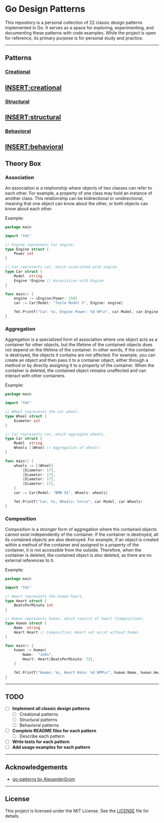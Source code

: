 # Go Design Patterns 

This repository is a personal collection of 22 classic design patterns implemented in Go.
It serves as a space for exploring, experimenting, and documenting these patterns with code examples.
While the project is open for reference, its primary purpose is for personal study and practice.

---

## Patterns

### [Creational](creational)
<INSERT:creational>
---

### [Structural](structural)
<INSERT:structural>
---

### [Behavioral](behavioral)
<INSERT:behavioral>
---

## Theory Box

### **Association**

An association is a relationship where objects of two classes can refer to each other.
For example, a property of one class may hold an instance of another class.
This relationship can be bidirectional or unidirectional, meaning that one object can know about the other, or both objects can know about each other.

Example:
```go
package main

import "fmt"

// Engine represents Car engine.
type Engine struct {
    Power int
}

// Car represents car, which associated with engine.
type Car struct {
    Model  string
    Engine *Engine // Association with Engine
}

func main() {
    engine := &Engine{Power: 150}
    car := Car{Model: "Tesla Model S", Engine: engine}

    fmt.Printf("Car: %s, Engine Power: %d HP\n", car.Model, car.Engine.Power)
}
```

### **Aggregation**

Aggregation is a specialized form of association where one object acts as a container for other objects, but the lifetime of the contained objects does not depend on the lifetime of the container.
In other words, if the container is destroyed, the objects it contains are not affected.
For example, you can create an object and then pass it to a container object, either through a method or by directly assigning it to a property of the container.
When the container is deleted, the contained object remains unaffected and can interact with other containers.

Example:
```go
package main

import "fmt"

// Wheel represents the car wheel.
type Wheel struct {
    Diameter int
}

// Car represents car, which aggregate wheels.
type Car struct {
    Model  string
    Wheels []Wheel // Aggregation of wheels
}

func main() {
    wheels := []Wheel{
        {Diameter: 17},
        {Diameter: 17},
        {Diameter: 17},
        {Diameter: 17},
    }
    car := Car{Model: "BMW X5", Wheels: wheels}

    fmt.Printf("Car: %s, Wheels: %+v\n", car.Model, car.Wheels)
}
```

### **Composition**

Composition is a stronger form of aggregation where the contained objects cannot exist independently of the container.
If the container is destroyed, all its contained objects are also destroyed.
For example, if an object is created within a method of the container and assigned to a property of the container, it is not accessible from the outside.
Therefore, when the container is deleted, the contained object is also deleted, as there are no external references to it.

Example:
```go
package main

import "fmt"

// Heart represents the human heart.
type Heart struct {
    BeatsPerMinute int
}

// Human represents human, which consist of heart (Composition).
type Human struct {
    Name  string
    Heart Heart // Composition: Heart not exist without human
}

func main() {
    human := Human{
        Name:  "John",
        Heart: Heart{BeatsPerMinute: 72},
    }

    fmt.Printf("Human: %s, Heart Rate: %d BPM\n", human.Name, human.Heart.BeatsPerMinute)
}
```

---

## TODO

- [ ] **Implement all classic design patterns**
  - [ ] Creational patterns
  - [ ] Structural patterns
  - [ ] Behavioral patterns

- [ ] **Complete README files for each pattern**
  - [ ] Describe each pattern

- [ ] **Write tests for each pattern**
- [ ] **Add usage examples for each pattern**

---

## Acknowledgements

- [go-patterns by AlexanderGrom](https://github.com/AlexanderGrom/go-patterns)

---

## License

This project is licensed under the MIT License. See the [LICENSE](LICENSE) file for details.
